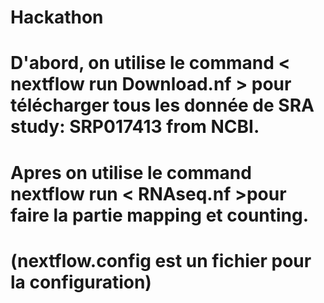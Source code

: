 # Hackathon
# D'abord, on utilise le command < nextflow run Download.nf > pour télécharger tous les donnée de SRA study: SRP017413 from NCBI.
# Apres on utilise le command nextflow run < RNAseq.nf >pour faire la partie mapping et counting.
# (nextflow.config est un fichier pour la configuration)
